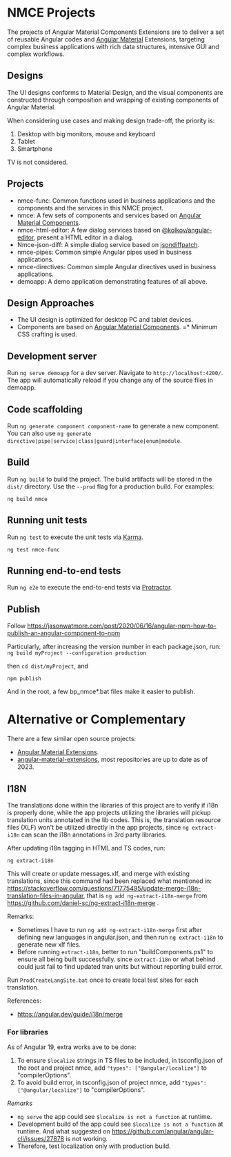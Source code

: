 # NMCE Projects

The projects of Angular Material Components Extensions are to deliver a set of reusable Angular codes and [Angular Material](https://material.angular.io/) Extensions, targeting complex business applications with rich data structures, intensive GUI and complex workflows.

## Designs

The UI designs conforms to Material Design, and the visual components are constructed through composition and wrapping of existing components of Angular Material.

When considering use cases and making design trade-off, the priority is:
1. Desktop with big monitors, mouse and keyboard
1. Tablet
1. Smartphone

TV is not considered.

## Projects
* nmce-func: Common functions used in business applications and the components and the services in this NMCE project.
* nmce: A few sets of components and services based on [Angular Material Components](https://material.angular.io/components/categories).
* nmce-html-editor: A few dialog services based on [@kolkov/angular-editor](https://github.com/kolkov/angular-editor), present a HTML editor in a dialog.
* Nmce-json-diff: A simple dialog service based on [jsondiffpatch](https://github.com/benjamine/jsondiffpatch).
* nmce-pipes: Common simple Angular pipes used in business applications.
* nmce-directives: Common simple Angular directives used in business applications.
* demoapp: A demo application demonstrating features of all above.

## Design Approaches

* The UI design is optimized for desktop PC and tablet devices.
* Components are based on [Angular Material Components](https://material.angular.io/components/categories).
=* Minimum CSS crafting is used.

## Development server

Run `ng serve demoapp` for a dev server. Navigate to `http://localhost:4200/`. The app will automatically reload if you change any of the source files in demoapp.

## Code scaffolding

Run `ng generate component component-name` to generate a new component. You can also use `ng generate directive|pipe|service|class|guard|interface|enum|module`.

## Build

Run `ng build` to build the project. The build artifacts will be stored in the `dist/` directory. Use the `--prod` flag for a production build. For examples:

`ng build nmce`

## Running unit tests

Run `ng test` to execute the unit tests via [Karma](https://karma-runner.github.io).

`ng test nmce-func`

## Running end-to-end tests

Run `ng e2e` to execute the end-to-end tests via [Protractor](http://www.protractortest.org/).

## Publish

Follow https://jasonwatmore.com/post/2020/06/16/angular-npm-how-to-publish-an-angular-component-to-npm

Particularly, after increasing the version number in each package.json, run:
`ng build myProject --configuration production`

then `cd dist/myProject`, and

`npm publish`

And in the root, a few bp_nmce*.bat files make it easier to publish.

# Alternative or Complementary
There are a few similar open source projects:

* [Angular Material Extensions](https://ng-matero.github.io/extensions/).
* [angular-material-extensions](https://github.com/angular-material-extensions), most repositories are up to date as of 2023.

## I18N

The translations done within the libraries of this project are to verify if i18n is properly done, while the app projects utilizing the libraries will pickup translation units annotated in the lib codes. This is, the translation resource files (XLF) won't be utilized directly in the app projects, since `ng extract-i18n` can scan the i18n annotations in 3rd party libraries. 

After updating i18n tagging in HTML and TS codes, run:

`ng extract-i18n`

This will create or update messages.xlf, and merge with existing translations, since this command had been replaced what mentioned in: https://stackoverflow.com/questions/71775495/update-merge-i18n-translation-files-in-angular, that is `ng add ng-extract-i18n-merge` from https://github.com/daniel-sc/ng-extract-i18n-merge .

Remarks:
* Sometimes I have to run `ng add ng-extract-i18n-merge` first after defining new languages in angular.json, and then run `ng extract-i18n` to generate new xlf files.
* Before running `extract-i18n`, better to run "buildComponents.ps1" to ensure all being built successfully. since `extract-i18n` or what behind could just fail to find updated tran units but without reporting build error.

Run `ProdCreateLangSite.bat` once to create local test sites for each translation.

References:
* https://angular.dev/guide/i18n/merge

### For libraries

As of Angular 19, extra works ave to be done:
1. To ensure `$localize` strings in TS files to be included, in tsconfig.json of the root and project nmce, add `"types": ["@angular/localize"]` to "compilerOptions".
1. To avoid build error, in tsconfig.json of project nmce, add `"types": ["@angular/localize"]` to "compilerOptions".

*Remarks*
* `ng serve` the app could see `$localize is not a function` at runtime.
* Development build of the app could see `$localize is not a function` at runtime. And what suggested on https://github.com/angular/angular-cli/issues/27878 is not working.
* Therefore, test localization only with production build.